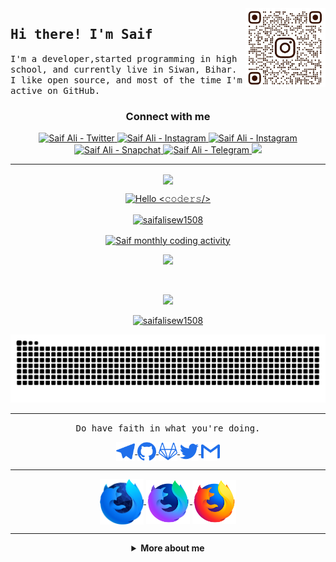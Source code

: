 <a href="https://instagram.com/saifalisew1508" target="_blank">
    <img align="right" width="128px" src="image/instagram_qr.jpg"/>
</a>

<h2>
    <samp>Hi there! I'm Saif</samp>
</h2>
<p>
    <samp>
        I'm a developer,started programming in high school, and currently live in Siwan, Bihar. I like open
        source, and most of the time I'm active on GitHub.
    </samp>
</p>


<h3 align="center">Connect with me</h3>
<p align="center">
<a href="https://twitter.com/saifalisew1508" align="center" target="blank">
	<img src="https://img.shields.io/twitter/follow/saifalisew1508?logo=twitter&style=for-the-badge" alt="Saif Ali - Twitter" />
</a>

<a href="https://www.linkedin.com/in/saifalisew1508/" align="center" target="blank">
	<img src="https://img.shields.io/badge/linkedin-%230077B5.svg?&style=for-the-badge&logo=linkedin&logoColor=white" alt="Saif Ali - Instagram" />
</a>

<a href="https://instagram.com/saifalisew1508"  align="center" target="blank">
        <img src="https://img.shields.io/badge/Instagram-%23E4405F.svg?style=for-the-badge&logo=Instagram&logoColor=white" alt="Saif Ali - Instagram"
<a/>

<a href="http://snapchat.com/add/saifalisew1508" align="center" target="blank">
         <img src="https://img.shields.io/badge/Snapchat-%23FFFC00.svg?style=for-the-badge&logo=Snapchat&logoColor=white" alt="Saif Ali - Snapchat"
<a/>

<a href="https://t.me/saifalisew1508" align="center" target="blank">
        <img src="https://img.shields.io/badge/Telegram-2CA5E0?style=for-the-badge&logo=telegram&logoColor=white" alt="Saif Ali - Telegram"
<a/>

<a href="https://github.com/saifalisew1508" align="center" target="blank">
        <img src="https://komarev.com/ghpvc/?username=saifalisew1508&style=for-the-badge" alt"Profile Views"
</p>
<hr />


<p align="center"><img align="center" src="https://profile-counter.glitch.me/{saifalisew1508}/count.svg" /></p>




<div margin-left: 400px align="center" width="600">

<img src="https://github.com/saifalisew1508/saifalisew1508/blob/main/HEHECODE.gif" alt=" Hello <𝚌𝚘𝚍𝚎𝚛𝚜/> " width="1200" height="250"/>
</div>

<div align="center" width="50">

<!-- Streak -->
<p align="center">
<a href="#go-nowhere">
<img align="center" src="https://github-readme-streak-stats.herokuapp.com/?user=saifalisew1508&theme=tokyonight&ring=ffa200&fire=15f4ee&currStreakNum=a35eff&currStreakLabel=a35eff&sideLabels=4296f5&sideNums=4296f5&hide_border=true&background=00000000" alt="saifalisew1508" />
</a>
</p>

<!-- Activity graph -->
<p align="center">
<a href="#go-nowhere">
<img align="center" src="https://activity-graph.herokuapp.com/graph?username=saifalisew1508&theme=github&bg_color=ffffff00&color=2800f0&point=a35eff&line=15f4ee&custom_title=Last%20month%20GitHub%20activity&hide_border=true&area=true" alt="Saif monthly coding activity" />
</a>
</p>


<p align="center"><a href="https://github.com/saifalisew1508"><img src="https://github-readme-stats.vercel.app/api/top-langs/?username=saifalisew1508&theme=radical&layout=compact"></a></p>

<br />

<p align="center"><a href="https://github.com/saifalisew1508"><img src="https://github-readme-stats.vercel.app/api?username=saifalisew1508&show_icons=true&theme=radical"></a></p>

<!-- Trophies -->
<p align="center"> <a href="#go-nowhere"><img src="https://github-profile-trophy.vercel.app/?username=saifalisew1508&title=Issues,Followers,PullRequest,MultipleLang,Stars,Commit&theme=onedark&no-bg=true&no-frame=true" alt="saifalisew1508" /></a> </p>

<!-- Snake -->
![github contribution grid snake animation](https://raw.githubusercontent.com/sljeff/sljeff/output/github-contribution-grid-snake.svg)

<hr/>
<p>
    <samp>Do have faith in what you're doing.</strong>
<p>
<a href="https://t.me/saifalisew1508">
        <img alt="Saif Ali - Telegram" align="center" width="30px" src="image/telegram.svg"/>
</a>
<a href="https://github.com/saifalisew1508">
        <img alt="Saif Ali - Github" align="center" width="30px" src="image/github.svg"/>
</a>
<a href="https://gitlab.com/saifalisew1508">
        <img alt="Saif Ali - GitLab" align="center" width="30px" src="image/gitlab.svg"/>
</a>
<a href="https://twitter.com/saifalisew1508">
        <img alt="Saif Ali - Twitter" align="center" width="30px" src="image/twitter.svg"/>
</a>
<a href="mailto:sachinsaif03@gmail.com">
        <img alt="Saif Ali - Gmail" align="center" width="30px" src="image/gmail.svg"/>
</a>

<hr/>


<a href="https://www.mozilla.org/firefox/developer/">
        <img align="center" width="70px" src="image/Firefox_Developer_Edition.png" alt="Firefox Developers"/>
</a>
<a href="https://www.mozilla.org/firefox/channel/desktop/#nightly">
        <img align="center" width="70px" src="image/Firefox_Nightly_Edition.png" alt="Firefox Nightly"/>
</a>
<a href="https://www.mozilla.org/firefox/new/">
        <img align="center" width="70px" src="image/Firefox.png" alt="Firefox"/>
</a>
<hr/>


<details>
    <summary>
        <b>More about me</b>
    </summary>


<h3 align="center">Languages</h3>
<p align="center">
    <img alt="Go" src="https://img.shields.io/badge/-Go-00ADD8?style=for-the-badge&logo=Go&logoColor=fff"/>
    <img alt="Kotlin" src="https://img.shields.io/badge/-Kotlin-0095D5?style=for-the-badge&logo=Kotlin&logoColor=fff"/>
    <img alt="Java" src="https://img.shields.io/badge/-Java-007396?style=for-the-badge&logo=Java&logoColor=fff"/>
    <img alt="JavaScript" src="https://img.shields.io/badge/javascript-%23323330.svg?style=for-the-badge&logo=javascript&logoColor=fff"/>
    <img alt="TypeScript" src="https://img.shields.io/badge/-TypeScript-007ACC?style=for-the-badge&logo=TypeScript&logoColor=fff"/>
    <img alt="Rust" src="https://img.shields.io/badge/-Rust-000?style=for-the-badge&logo=Rust&logoColor=fff"/>
    <img alt="Python" src="https://img.shields.io/badge/-Python-3776AB?style=for-the-badge&logo=Python&logoColor=fff"/>
    <img alt="C++" src="https://img.shields.io/badge/-C++-00599C?style=for-the-badge&logo=C%2B%2B&logoColor=fff"/>
    <img alt="GNU Bash" src="https://img.shields.io/badge/-GNU%20Bash-4EAA25?style=for-the-badge&logo=GNU%20Bash&logoColor=fff"/>
    <img alt="Dart" src="https://img.shields.io/badge/-Dart-0175C2?style=for-the-badge&logo=Dart&logoColor=fff"/>
    <img alt="PHP" src="https://img.shields.io/badge/php-%23777BB4.svg?style=for-the-badge&logo=php&logoColor=fff"/>
    <img alt="HTML5" src="https://img.shields.io/badge/html5-%23E34F26.svg?style=for-the-badge&logo=html5&logoColor=fff"/>
</p>


```typescript
const SAIF = {
    pronouns: ["He", "Him"],
    hobby: ["Coffee", "Programming", "Music", "football"],
    languages: ["Go", "Kotlin", "TypeScript", "Python", "Java", "JavaScript", "Rust", "C++", "Bash", "Dart", "PHP", "HTML5"],
    technologyStack: {
        mobile: {
            android: ["Android XI", "Flutter"],
        },
        frontend: {
            javascript: ["React", "Angular", "Vue", "Electron"],
            css: ["TailwindCSS", "Material UI", "Vuetify", "Angular Material", "Bootstrap"],
        },
        backend: {
            framework: {
                golang: ["Echo", "Go Kit"],
                java: ["Ktor", "Spring Boot"],
                python: ["Flask"],
            },
            databases: ["PostgreSQL", "Redis", "MariaDB","MySQL","MangoDB"],
            devops: ["Docker", "Kubernetes", "Nginx"],
            microservice: {
                protocol: ["RESTful", "gRPC"],
                messageQueues: ["RabbitMQ","RocketMQ","Kafka"],
            },
        },
        systems: ["macOS", "Ubuntu", "Windows Server", "iOS", "Android"],
        editors: ["JetBrains Tools", "Visual Studio Code", "Vim"],
    }
}
```

<p align="center">
    Designed with :heart: by <a href="https://github.com/saifalisew1508" target="_blank">Saif Ali</a>.
</p>

</details>

